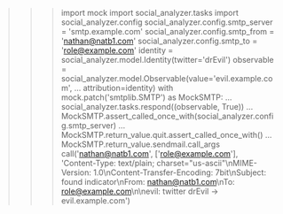 >>> import mock
>>> import social_analyzer.tasks
>>> import social_analyzer.config
>>> social_analyzer.config.smtp_server = 'smtp.example.com'
>>> social_analyzer.config.smtp_from = 'nathan@natb1.com'
>>> social_analyzer.config.smtp_to = 'role@example.com'
>>> identity = social_analyzer.model.Identity(twitter='drEvil')
>>> observable = social_analyzer.model.Observable(value='evil.example.com',
...                                               attribution=identity)
>>> with mock.patch('smtplib.SMTP') as MockSMTP:
...     social_analyzer.tasks.respond((observable, True))
...     MockSMTP.assert_called_once_with(social_analyzer.config.smtp_server)
...     MockSMTP.return_value.quit.assert_called_once_with()
...     MockSMTP.return_value.sendmail.call_args
call('nathan@natb1.com', ['role@example.com'], 'Content-Type: text/plain; charset="us-ascii"\nMIME-Version: 1.0\nContent-Transfer-Encoding: 7bit\nSubject: found indicator\nFrom: nathan@natb1.com\nTo: role@example.com\n\nevil: twitter drEvil -> evil.example.com')
